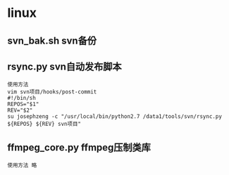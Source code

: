 linux
=====

svn_bak.sh svn备份
------

rsync.py svn自动发布脚本
------
    使用方法
    vim svn项目/hooks/post-commit
    #!/bin/sh
    REPOS="$1"
    REV="$2"
    su josephzeng -c "/usr/local/bin/python2.7 /data1/tools/svn/rsync.py ${REPOS} ${REV} svn项目"

ffmpeg_core.py ffmpeg压制类库
------
    使用方法 略